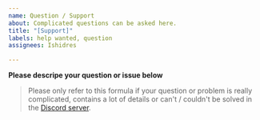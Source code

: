 ```yaml
---
name: Question / Support
about: Complicated questions can be asked here.
title: "[Support]"
labels: help wanted, question
assignees: Ishidres

---
```


**Please descripe your question or issue below**

> Please only refer to this formula if your question or problem is really complicated, contains a lot of details or can't / couldn't be solved in the [Discord server](https://ishidres.eu/derpy/discord).
